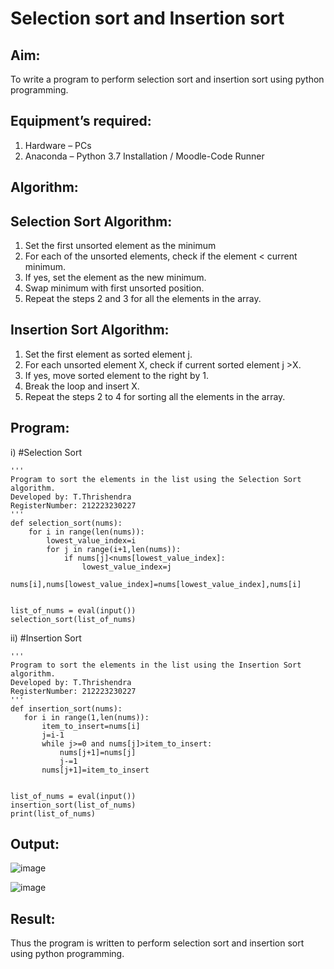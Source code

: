# Selection sort and Insertion sort
## Aim:
To write a program to perform selection sort and insertion sort using python programming.
## Equipment’s required:
1.	Hardware – PCs
2.	Anaconda – Python 3.7 Installation / Moodle-Code Runner
## Algorithm:
## Selection Sort Algorithm:
1.	Set the first unsorted element as the minimum
2.	For each of the unsorted elements, check if the element < current minimum.
3.	If yes, set the element as the new minimum.
4.	Swap minimum with first unsorted position.
5.	Repeat the steps 2 and 3 for all the elements in the array.
## Insertion Sort Algorithm:
1.	Set the first element as sorted element j.
2.	For each unsorted element X, check if current sorted element j >X.
3.	If yes, move sorted element to the right by 1.
4.	Break the loop and insert X.
5.	Repeat the steps 2 to 4 for sorting all the elements in the array.
## Program:
i)	#Selection Sort
```
''' 
Program to sort the elements in the list using the Selection Sort algorithm.
Developed by: T.Thrishendra
RegisterNumber: 212223230227
'''
def selection_sort(nums):
    for i in range(len(nums)):
        lowest_value_index=i
        for j in range(i+1,len(nums)):
            if nums[j]<nums[lowest_value_index]:
                lowest_value_index=j
        nums[i],nums[lowest_value_index]=nums[lowest_value_index],nums[i]

    
list_of_nums = eval(input())
selection_sort(list_of_nums)

```
ii)	#Insertion Sort
```
''' 
Program to sort the elements in the list using the Insertion Sort algorithm.
Developed by: T.Thrishendra
RegisterNumber: 212223230227
'''
def insertion_sort(nums):
   for i in range(1,len(nums)):
       item_to_insert=nums[i]
       j=i-1
       while j>=0 and nums[j]>item_to_insert:
           nums[j+1]=nums[j]
           j-=1
       nums[j+1]=item_to_insert
    
    
list_of_nums = eval(input())
insertion_sort(list_of_nums)
print(list_of_nums)

```

## Output:
![image](https://github.com/Thrishendra/Sorting-Algorithm/assets/145742464/26582f12-841c-427f-97a8-049f743833dd)

![image](https://github.com/Thrishendra/Sorting-Algorithm/assets/145742464/e9aabbdd-e95e-4776-9b18-81e9a40f2d37)



## Result:
Thus the program is written to perform selection sort and insertion sort using python programming.
